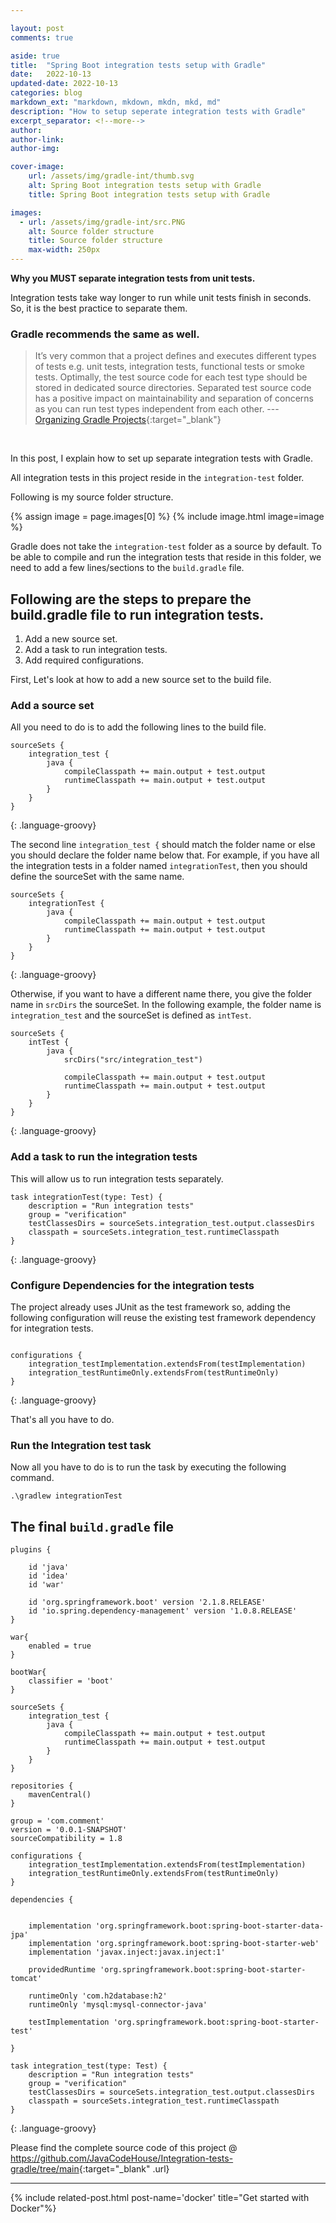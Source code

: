 ```yaml
---

layout: post
comments: true

aside: true
title:  "Spring Boot integration tests setup with Gradle"
date:   2022-10-13
updated-date: 2022-10-13
categories: blog
markdown_ext: "markdown, mkdown, mkdn, mkd, md"
description: "How to setup seperate integration tests with Gradle"
excerpt_separator: <!--more-->
author:
author-link:
author-img: 

cover-image:
    url: /assets/img/gradle-int/thumb.svg
    alt: Spring Boot integration tests setup with Gradle
    title: Spring Boot integration tests setup with Gradle

images: 
  - url: /assets/img/gradle-int/src.PNG
    alt: Source folder structure
    title: Source folder structure
    max-width: 250px
---
```


**Why you MUST separate integration tests from unit tests.**

Integration tests take way longer to run while unit tests finish in seconds. So, it is the best practice to separate them.

### Gradle recommends the same as well.

> It’s very common that a project defines and executes different types of tests e.g. unit tests, integration tests, functional tests or smoke tests. Optimally, the test source code for each test type should be stored in dedicated source directories. Separated test source code has a positive impact on maintainability and separation of concerns as you can run test types independent from each other.
> --- [Organizing Gradle Projects](https://docs.gradle.org/current/userguide/organizing_gradle_projects.html){:target="_blank"}

<br>

In this post, I explain how to set up separate integration tests with Gradle.

<!--more-->

All integration tests in this project reside in the `integration-test` folder.

Following is my source folder structure.

{% assign image = page.images[0] %}
{% include image.html image=image %}

Gradle does not take the `integration-test` folder as a source by default. To be able to compile and run the integration tests that reside in this folder, we need to add a few lines/sections to the `build.gradle` file.

## **Following are the steps to prepare the build.gradle file to run integration tests.**

 1. Add a new source set.
 2. Add a task to run integration tests.
 3. Add required configurations.

First, Let's look at how to add a new source set to the build file.

### **Add a source set**

All you need to do is to add the following lines to the build file.

```
sourceSets {
    integration_test {
        java {
            compileClasspath += main.output + test.output
            runtimeClasspath += main.output + test.output
        }
    }
}
```
{: .language-groovy}

The second line `integration_test {` should match the folder name or else you should declare the folder name below that. For example, if you have all the integration tests in a folder named `integrationTest`, then you should define the sourceSet with the same name.
```
sourceSets {
    integrationTest {
        java {
            compileClasspath += main.output + test.output
            runtimeClasspath += main.output + test.output
        }
    }
}
```
{: .language-groovy}

Otherwise, if you want to have a different name there, you give the folder name in `srcDirs` the sourceSet. In the following example, the folder name is `integration_test` and the sourceSet is defined as `intTest`.

```
sourceSets {
    intTest {
        java {
            srcDirs("src/integration_test")

            compileClasspath += main.output + test.output
            runtimeClasspath += main.output + test.output
        }
    }
}
```
{: .language-groovy}

### **Add a task to run the integration tests**

This will allow us to run integration tests separately.

```
task integrationTest(type: Test) {
    description = "Run integration tests"
    group = "verification"
    testClassesDirs = sourceSets.integration_test.output.classesDirs
    classpath = sourceSets.integration_test.runtimeClasspath
}

```
{: .language-groovy}


### **Configure Dependencies for the integration tests**

The project already uses JUnit as the test framework so, adding the following configuration will reuse the existing test framework dependency for integration tests.

```

configurations {
    integration_testImplementation.extendsFrom(testImplementation)
    integration_testRuntimeOnly.extendsFrom(testRuntimeOnly)
}

```
{: .language-groovy}

That's all you have to do.

### **Run the Integration test task**

Now all you have to do is to run the task by executing the following command.

`.\gradlew integrationTest `

## **The final `build.gradle` file**

```
plugins {
    
    id 'java'
    id 'idea'
    id 'war'

    id 'org.springframework.boot' version '2.1.8.RELEASE'
    id 'io.spring.dependency-management' version '1.0.8.RELEASE'
}

war{
    enabled = true
}

bootWar{
    classifier = 'boot'
}

sourceSets {
    integration_test {
        java {
            compileClasspath += main.output + test.output
            runtimeClasspath += main.output + test.output
        }
    }
}

repositories {
    mavenCentral()
}

group = 'com.comment'
version = '0.0.1-SNAPSHOT'
sourceCompatibility = 1.8

configurations {
    integration_testImplementation.extendsFrom(testImplementation)
    integration_testRuntimeOnly.extendsFrom(testRuntimeOnly)
}

dependencies {

    
    implementation 'org.springframework.boot:spring-boot-starter-data-jpa'
    implementation 'org.springframework.boot:spring-boot-starter-web'
    implementation 'javax.inject:javax.inject:1'
    
    providedRuntime 'org.springframework.boot:spring-boot-starter-tomcat'
    
    runtimeOnly 'com.h2database:h2'
    runtimeOnly 'mysql:mysql-connector-java'

    testImplementation 'org.springframework.boot:spring-boot-starter-test'

}

task integration_test(type: Test) {
    description = "Run integration tests"
    group = "verification"
    testClassesDirs = sourceSets.integration_test.output.classesDirs
    classpath = sourceSets.integration_test.runtimeClasspath
}

```
{: .language-groovy}

Please find the complete source code of this project @ <https://github.com/JavaCodeHouse/Integration-tests-gradle/tree/main>{:target="_blank" .url}

---

{% include related-post.html post-name='docker' title="Get started with Docker"%}
